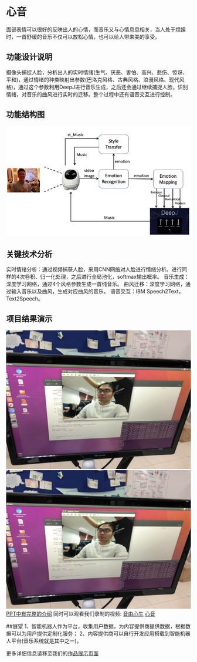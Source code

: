 # 心音
  面部表情可以很好的反映出人的心情，而音乐又与心情息息相关，当人处于烦躁时，一首舒缓的音乐不仅可以放松心情，也可以给人带来美的享受。

## 功能设计说明
摄像头捕捉人脸，分析出人的实时情绪(生气、厌恶、害怕、高兴、悲伤、惊讶、平和)，通过情绪的种类映射出参数(巴洛克风格、古典风格、浪漫风格、现代风格)，通过这个参数利用DeepJ进行音乐生成，之后还会通过继续捕捉人脸，识别情绪，对音乐的曲风进行实时的迁移。整个过程中还有语音交互进行控制。

## 功能结构图
![](./功能结构图.png)

## 关键技术分析
实时情绪分析：通过视频捕获人脸，采用CNN网络对人脸进行情绪分析。进行同样的4次卷积、归一化处理，之后进行全局池化，softmax输出概率。
音乐生成：深度学习网络，通过4个风格参数生成一首纯音乐。
曲风迁移：深度学习网络，通过输入音乐以及曲风，生成对应曲风的音乐。
语音交互：IBM Speech2Text，Text2Speech。

## 项目结果演示
![](./angry.jpeg)
![](./angry.jpeg)
[PPT中有完整的介绍](./心音.pptx)
同时可以观看我们录制的视频:
[音由心生](./音由心生.mov)
[心音](./心音.mp4)

##展望
1、智能机器人作为平台，收集用户数据，为内容提供商提供数据，根据数据可以为用户提供定制化服务；
2、内容提供商可以自行开发应用搭载到智能机器人平台(音乐系统就是其中之一)。

更多详细信息请移至我们的[作品展示页面](https://www.hackx.org/project/366)